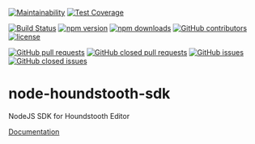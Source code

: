 [![Maintainability](https://api.codeclimate.com/v1/badges/e3b3b00e62464050aa24/maintainability)](https://codeclimate.com/github/bowtie-co/node-houndstooth-sdk/maintainability)
[![Test Coverage](https://api.codeclimate.com/v1/badges/e3b3b00e62464050aa24/test_coverage)](https://codeclimate.com/github/bowtie-co/node-houndstooth-sdk/test_coverage)

[![Build Status](https://travis-ci.org/bowtie-co/node-houndstooth-sdk.svg?branch=master)](https://travis-ci.org/bowtie-co/node-houndstooth-sdk)
[![npm version](https://img.shields.io/npm/v/@bowtie/houndstooth-sdk.svg?style=flat-square)](https://www.npmjs.com/package/@bowtie/houndstooth-sdk)
[![npm downloads](https://img.shields.io/npm/dt/@bowtie/houndstooth-sdk.svg?style=flat-square)](https://www.npmjs.com/package/@bowtie/houndstooth-sdk)
[![GitHub contributors](https://img.shields.io/github/contributors/bowtie-co/node-houndstooth-sdk.svg?style=flat-square)](https://github.com/bowtie-co/node-houndstooth-sdk/graphs/contributors)
[![license](https://img.shields.io/npm/l/@bowtie/houndstooth-sdk.svg?style=flat-square)](https://github.com/bowtie-co/node-houndstooth-sdk/blob/master/LICENSE)

[![GitHub pull requests](https://img.shields.io/github/issues-pr/bowtie-co/node-houndstooth-sdk.svg?style=flat-square)](https://github.com/bowtie-co/node-houndstooth-sdk/pulls)
[![GitHub closed pull requests](https://img.shields.io/github/issues-pr-closed/bowtie-co/node-houndstooth-sdk.svg?style=flat-square)](https://github.com/bowtie-co/node-houndstooth-sdk/pulls?utf8=%E2%9C%93&q=is%3Apr+is%3Aclosed+)
[![GitHub issues](https://img.shields.io/github/issues/bowtie-co/node-houndstooth-sdk.svg?style=flat-square)](https://github.com/bowtie-co/node-houndstooth-sdk/issues)
[![GitHub closed issues](https://img.shields.io/github/issues-closed/bowtie-co/node-houndstooth-sdk.svg?style=flat-square)](https://github.com/bowtie-co/node-houndstooth-sdk/issues?utf8=%E2%9C%93&q=is%3Aissue+is%3Aclosed+)

# node-houndstooth-sdk
NodeJS SDK for Houndstooth Editor

[Documentation](https://bowtie-co.github.io/node-houndstooth-sdk/)
